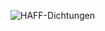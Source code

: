 ![HAFF-Dichtungen](https://github-readme-stats.vercel.app/api?HAFF-Dichtungen=anuraghazra&show_icons=true)
<!---
HAFF-Dichtungen/HAFF-Dichtungen is a ✨ special ✨ repository because its `README.md` (this file) appears on your GitHub profile.
You can click the Preview link to take a look at your changes.
--->
